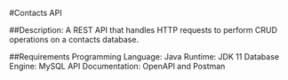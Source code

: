 #Contacts API 

##Description:
A REST API that handles HTTP requests to perform CRUD operations on a contacts database.

##Requirements
Programming Language: Java
Runtime: JDK 11
Database Engine: MySQL
API Documentation: OpenAPI and Postman
